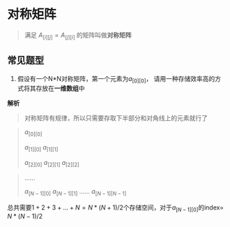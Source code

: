 # 对称矩阵
> 满足 $A_{[i][j]} = A_{[j][i]}$ 的矩阵叫做**对称矩阵**

## 常见题型

1. 假设有一个N*N对称矩阵，第一个元素为$a_{[0][0]}$， 请用一种存储效率高的方式将其存放在**一维数组**中

**解析**
> 对称矩阵有规律，所以只需要存取下半部分和对角线上的元素就行了

> $a_{[0][0]}$
> 
> $a_{[1][0]}$  $a_{[1][1]}$
> 
> $a_{[2][0]}$  $a_{[2][1]}$ $a_{[2][2]}$


> ......
> 
> $a_{[N - 1][0]}$  $a_{[N - 1][1]}$ ...... $a_{[N - 1][N - 1]}$


总共需要$1 + 2 + 3 + ... + N = N*(N+1)/2$个存储空间，对于$a_{[N - 1][0]}$的index= $N*(N-1)/2$  
